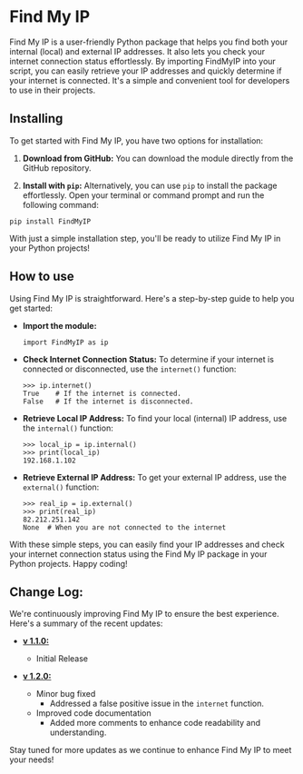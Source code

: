 # Find My IP
Find My IP is a user-friendly Python package that helps you find both your internal (local) and external IP addresses. It also lets you check your internet connection status effortlessly. By importing FindMyIP into your script, you can easily retrieve your IP addresses and quickly determine if your internet is connected. It's a simple and convenient tool for developers to use in their projects.

## Installing
To get started with Find My IP, you have two options for installation:

1. **Download from GitHub:** You can download the module directly from the GitHub repository.

2. **Install with `pip`:** Alternatively, you can use `pip` to install the package effortlessly. Open your terminal or command prompt and run the following command:

```shell
pip install FindMyIP
```

With just a simple installation step, you'll be ready to utilize Find My IP in your Python projects!

## How to use

Using Find My IP is straightforward. Here's a step-by-step guide to help you get started:

* **Import the module:**
   ```python3
   import FindMyIP as ip
   ```

* **Check Internet Connection Status:**
   To determine if your internet is connected or disconnected, use the `internet()` function:
   ```python3
   >>> ip.internet()
   True    # If the internet is connected.
   False   # If the internet is disconnected.
   ```

* **Retrieve Local IP Address:**
   To find your local (internal) IP address, use the `internal()` function:
   ```python3
   >>> local_ip = ip.internal()
   >>> print(local_ip)
   192.168.1.102
   ```

* **Retrieve External IP Address:**
   To get your external IP address, use the `external()` function:
   ```python3
   >>> real_ip = ip.external()
   >>> print(real_ip)
   82.212.251.142
   None  # When you are not connected to the internet
   ```

With these simple steps, you can easily find your IP addresses and check your internet connection status using the Find My IP package in your Python projects. Happy coding!
  
## Change Log:
We're continuously improving Find My IP to ensure the best experience. Here's a summary of the recent updates:

* **[v 1.1.0:](https://github.com/Mehran-Seifalinia/FindMyIP/commit/b47caa25bc8951f7223ceed6aca5df5ca4d899a6)**
  - Initial Release

* **[v 1.2.0:](https://github.com/Mehran-Seifalinia/FindMyIP/commit/64ce86dbe41d68aadd7b46167244fd7efff805fc)**
  - Minor bug fixed
    - Addressed a false positive issue in the `internet` function.
  - Improved code documentation
    - Added more comments to enhance code readability and understanding.

Stay tuned for more updates as we continue to enhance Find My IP to meet your needs!